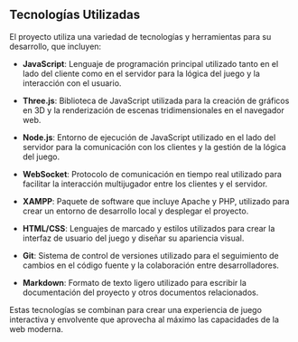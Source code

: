 ## Tecnologías Utilizadas

El proyecto utiliza una variedad de tecnologías y herramientas para su desarrollo, que incluyen:

- **JavaScript**: Lenguaje de programación principal utilizado tanto en el lado del cliente como en el servidor para la lógica del juego y la interacción con el usuario.

- **Three.js**: Biblioteca de JavaScript utilizada para la creación de gráficos en 3D y la renderización de escenas tridimensionales en el navegador web.

- **Node.js**: Entorno de ejecución de JavaScript utilizado en el lado del servidor para la comunicación con los clientes y la gestión de la lógica del juego.

- **WebSocket**: Protocolo de comunicación en tiempo real utilizado para facilitar la interacción multijugador entre los clientes y el servidor.

- **XAMPP**: Paquete de software que incluye Apache y PHP, utilizado para crear un entorno de desarrollo local y desplegar el proyecto.

- **HTML/CSS**: Lenguajes de marcado y estilos utilizados para crear la interfaz de usuario del juego y diseñar su apariencia visual.

- **Git**: Sistema de control de versiones utilizado para el seguimiento de cambios en el código fuente y la colaboración entre desarrolladores.

- **Markdown**: Formato de texto ligero utilizado para escribir la documentación del proyecto y otros documentos relacionados.

Estas tecnologías se combinan para crear una experiencia de juego interactiva y envolvente que aprovecha al máximo las capacidades de la web moderna.
